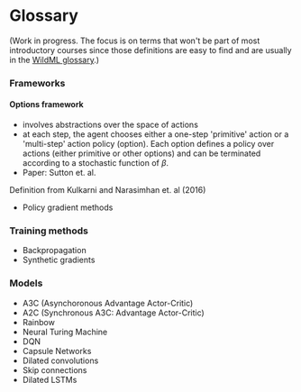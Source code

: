# Glossary

(Work in progress. The focus is on terms that won't be part of most introductory courses since those definitions are easy to find and are usually in the [WildML glossary](http://www.wildml.com/deep-learning-glossary/).)


### Frameworks


#### Options framework
- involves abstractions over the space of actions
- at each step, the agent chooses either a one-step 'primitive' action or a 'multi-step' action policy (option). Each option defines a policy over actions (either primitive or other options) and can be terminated according to a stochastic function of $\beta$.
- Paper: Sutton et. al.

Definition from Kulkarni and Narasimhan et. al (2016) 

- Policy gradient methods

### Training methods

- Backpropagation
- Synthetic gradients

### Models

- A3C (Asynchoronous Advantage Actor-Critic)
- A2C (Synchronous A3C: Advantage Actor-Critic)
- Rainbow
- Neural Turing Machine
- DQN
- Capsule Networks
- Dilated convolutions
- Skip connections
- Dilated LSTMs